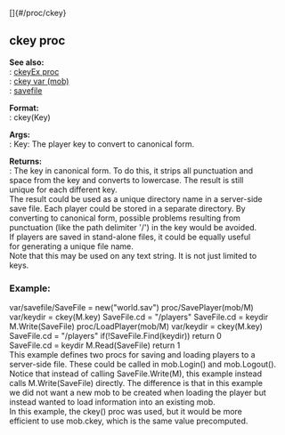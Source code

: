 []{#/proc/ckey}    
## ckey proc    
**See also:**    
:   [ckeyEx proc](/ref/proc/ckeyEx)    
:   [ckey var (mob)](/ref/mob/var/ckey)    
:   [savefile](/ref/savefile)    
<!-- -->    
**Format:**    
:   ckey(Key)    
<!-- -->    
**Args:**    
:   Key: The player key to convert to canonical form.    
<!-- -->    
**Returns:**    
:   The key in canonical form. To do this, it strips all punctuation and    
    space from the key and converts to lowercase. The result is still    
    unique for each different key.    
The result could be used as a unique directory name in a server-side    
save file. Each player could be stored in a separate directory. By    
converting to canonical form, possible problems resulting from    
punctuation (like the path delimiter \'/\') in the key would be avoided.    
If players are saved in stand-alone files, it could be equally useful    
for generating a unique file name.    
Note that this may be used on any text string. It is not just limited to    
keys.    
### Example:    
var/savefile/SaveFile = new(\"world.sav\") proc/SavePlayer(mob/M)    
var/keydir = ckey(M.key) SaveFile.cd = \"/players\" SaveFile.cd = keydir    
M.Write(SaveFile) proc/LoadPlayer(mob/M) var/keydir = ckey(M.key)    
SaveFile.cd = \"/players\" if(!SaveFile.Find(keydir)) return 0    
SaveFile.cd = keydir M.Read(SaveFile) return 1    
This example defines two procs for saving and loading players to a    
server-side file. These could be called in mob.Login() and mob.Logout().    
Notice that instead of calling SaveFile.Write(M), this example instead    
calls M.Write(SaveFile) directly. The difference is that in this example    
we did not want a new mob to be created when loading the player but    
instead wanted to load information into an existing mob.    
In this example, the ckey() proc was used, but it would be more    
efficient to use mob.ckey, which is the same value precomputed.  